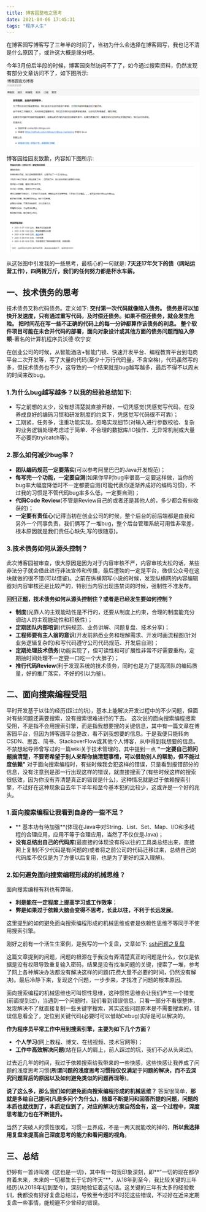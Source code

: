 ```yaml
---
title: 博客园整改之思考
date: 2021-04-06 17:45:31
tags: "程序人生"
---
```

在博客园写博客写了三年半的时间了，当初为什么会选择在博客园写，我也记不清是什么原因了，或许这大概是缘分吧。
<!--more-->

今年3月份后半段的时候，博客园突然访问不了了，如今通过搜索资料，仍然发现有部分文章访问不了，如下图所示:
![](博客园整改之思考/01.png)

博客园给园友致歉，内容如下图所示:
![](博客园整改之思考/02.png)

从这张图中引发我的一些思考，最核心的一句就是:
**7天还17年欠下的债（网站运营工作），四两拨万斤，我们的任何努力都是杯水车薪。**


## 一、技术债务的思考
技术债务又称代码债务。定义如下:
**交付第一次代码就像陷入债务。 债务是可以加快开发速度，只有通过重写代码，及时偿还债务。如果不偿还债务，就会发生危险。 把时间花在写一些不正确的代码上的每一分钟都算作该债务的利息。 整个软件项目可能在未合并代码的部署，面向对象设计或其他方面的债务问题而陷入停顿**-著名的计算机程序员沃德·坎宁安

在创业公司的时候，从智能酒店+智能门锁、快速开发平台、编程教育平台到电商平台二次开发等，写了大量的代码(至少十万行代码量，不含空格)，代码虽然写的多，但技术债务也不少，这导致的一个结果就是bug越写越多，最后不得不以周末的时间来改bug。

### 1.为什么bug越写越多？以我的经验总结如下:
- 写之前想的太少，没有想清楚就直接开敲，一切凭感觉(凭感觉写代码，在没养成良好的编码习惯和研发制度的约束下，凭感觉写代码很不可靠)；
- 工期紧，任务多，注重功能实现，忽略实现细节(对输入进行参数校验、复杂的业务逻辑处理考虑过于简单、不合理的数据库/IO操作、无异常机制或大量不必要的try/catch等)。

### 2.那么如何减少bug率？
- **团队编码规范一定要落实**(可以参考阿里巴巴的Java开发规范)；
- **每写完一个功能，一定要自测**(如果你平时bug率很高一定要这样做，当你的bug率大幅度降低时不一定都要自测(可能代表你逐渐养成好的编码习惯)，不过我的习惯是不管代码bug率多么低，一定要自测)；
- **代码Code Review**(不管是Review自己的或者还是其他人的，多少都会有些收获的)；
- **一定要有责任心**(记得当初在创业公司的时候，整个后台的前后端都是由我和另外一个同事负责，我们俩写了一堆bug，整个后台管理系统可用性非常差，根本原因就是我们责任心缺失,写的很随意)。

### 3.技术债务如何从源头控制？
此次博客园被审查，很大原因是因为对于内容审核不严，内容审核太松的话，某些非法分子就会借此进行非法宣传和传播，最后遭殃的一定是平台，微信公众号在这块就做的很不错(可以借鉴)。之前在纵横网写小说的时候，发现纵横网的内容编辑器对内容审核还是比较严的，特别当内容出现违禁词的时候，强制性不准发布。

**回归正题，技术债务如何从源头控制住？或者是已经发生要如何控制？**
- **制度**(光靠人的主观能动性是不行的，还要从制度上约束，合理的制度能充分调动人的主观能动性和积极性)；
- **定期团队内部培训**(代码规范、业务讲解、问题复盘、技术分享)；
- **工程师要有主人翁的意识**(开发前熟悉业务和理解需求、开发时画流程图(针对业务逻辑复杂的)和写代码遵守公司代码规范、开发后自测)；
- **定期处理技术债务**(功能实现了，但可读性和可扩展性非常不好需要重构，定期抽时间处理不一定要一口吃一个大胖子)；
- **推行代码Review**(利于发现系统的技术债务，同时也是为了提高团队的编码质量，好的推广落实，不好的引以为鉴)。

## 二、面向搜索编程受阻
平时开发基于以往的经历(踩过的坑)，基本上能解决开发过程中的不少问题，但面对有些问题还需要搜索，没有搜索很难进行的下去。
这次说的面向搜索编程搜索受阻，不是指不会用搜索引擎，而是指我想要搜的关键信息，其中有一篇文章在博客园平台，但因为博客园平台整改，看不到我想要的信息。于是我便只能转向CSDN、思否、简书、StackoverFlow或其他个人博客，从中得到我想要的信息。
不禁想起导师曾写过的一篇wiki关于技术管理的，其中提到一点
**"一定要自己把问题搞清楚，不要寄希望于别人来帮你搞清楚事情，可以借助别人的帮助，但不能过度依赖"**
对于面向搜索编程时，有些时候我会犯这样的错误，只是看到报错部分的信息，没有注意到是那一行出现这样的错误，就直接搜索了(有些时候这样的搜索很低效，因为你没有弄清楚真正的错误是什么)，这种情况就是过于依赖搜索引擎，不过好在这种现象自去年下半年和至今基本犯的比较少，这或许是一个好的兆头。

### 1.面向搜索编程让我看到自身的一些不足？
- ** 基本功有待加强**(体现在Java中对String、List、Set、Map、I/O和多线程的合理应用，应用不等于合理应用，当然了不仅仅是Java)；
- **没有总结出自己的代码库**(最直接的体现没有将以往的工具类总结出来，直接网上复制(不少代码是有问题的)或者将之前公司的代码迁移过来，总结自己的代码库不仅仅是为了方便以后复用，也是为了更好的深入理解)。

### 2.如何避免面向搜索编程形成的机械思维？
面向搜索编程有利也有弊端，
- **利是能在一定程度上提高学习或工作效率**；
- **弊是如果过于依赖大脑会变得不思考，长此以往，不利于长远发展**。

这里提到的如何避免面向搜索编程形成的机械思维或者是依赖性思维不等同于不使用搜索引擎。

刚好之前有一个活生生案例，是我写的一个复盘，文章如下:
[ssh问题之复盘](https://youcongtech.com/2021/01/05/ssh%E9%97%AE%E9%A2%98%E4%B9%8B%E5%A4%8D%E7%9B%98/)

这篇文章提到的问题，问题的根源在于我没有弄清楚真正的问题是什么，仅仅是依据是没有权限导致重复输入密码，结果是没有找准问题的关键，搜索了一堆，参考了网上各种解决办法都没有解决这样的问题(花费大量不必要的时间，仍然没有解决)。最后冷静下来，复现这个问题，一步步来，才找准了问题的根本原因。

面向搜索编程的机械思维也可叫惯性思维，这种惯性思维会让我们产生一个错觉(前面提到过)，当遇到一个问题时，我们看到错误信息，只看一部分不看很整体，发现解决不了就直接复制一些关键字搜索，其实这些问题原本是不需要搜索的，错误信息看全了，定位到关键代码(必要时可以借助Debug)实际是可以解决的。

**作为程序员平常工作中用到搜索引擎，主要为如下几个方面？**
- **个人学习**(网上教程、博文、在线视频、技术官网等)；
- **工作中高效解决问题**(站在巨人的肩上，前人踩过的坑，我们不必从头来过)。

过去近几年的时间，我过于依赖搜索给我带来的一些快感，这些快感让我养成了问题的浅度思考习惯(**所谓问题的浅度思考习惯指仅仅满足于问题的解决，而不去深究问题背后的原因以及如何避免类似的问题再现等**)。

**说了这么多，那么我们如何避免面向搜索编程形成的机械思维？**
答案很简单，**那就是多给自己提问(凡是多问个为什么)，随着不断提问和回答所提的问题，问题的本质也就找到了，本质定位到了，对应的解决方案自然会有，这一个过程中，深度思考能力也在不断提升。**

当然了突破人的惯性很难，习惯一旦养成，不是一两天就能改的掉的，**所以我选择用复盘来提高自己深度思考的能力和看问题的视角**。

## 三、总结
舒婷有一首诗叫做《这也是一切》，其中有一句我印象深刻，即**”一切的现在都孕育着未来，未来的一切都生长于它的昨天“**，从18年到至今，我比较关键的三年经历(从2018年初到至今)，深刻地验证着这句话。这关键的三年有太多的经验教训，我都没有好好复盘总结过，导致至今还时不时犯这些错误，不过好在近来定期复盘一些事情，能规避不少曾经的错误。
